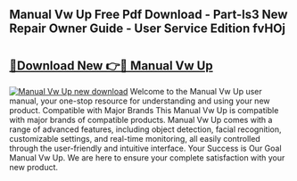 ## Manual Vw Up Free Pdf Download - Part-ls3 New Repair Owner Guide - User Service Edition fvHOj

# <h2><a href="http://cf25590.oget.top/?id=Manual+Vw+Up">🔗Download New 👉🔴 Manual Vw Up</a></h2>

[![Manual Vw Up new download](https://i.imgur.com/5g1atiW.png)](http://cf25590.oget.top/?id=Manual+Vw+Up)
Welcome to the Manual Vw Up user manual, your one-stop resource for understanding and using your new product. Compatible with Major Brands This Manual Vw Up is compatible with major brands of compatible products. Manual Vw Up comes with a range of advanced features, including object detection, facial recognition, customizable settings, and real-time monitoring, all easily controlled through the user-friendly and intuitive interface. Your Success is Our Goal Manual Vw Up. We are here to ensure your complete satisfaction with your new product.
